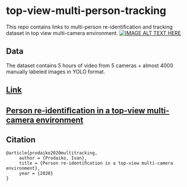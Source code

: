 # top-view-multi-person-tracking
This repo contains links to multi-person re-identification and tracking dataset in top view multi-camera environment.
[![IMAGE ALT TEXT HERE](https://img.youtube.com/vi/bU-78kTkO_k/0.jpg)](https://www.youtube.com/watch?v=bU-78kTkO_k)

## Data

The dataset contains 5 hours of video from 5 cameras + almost 4000 manually labeled images in YOLO format.

## [Link](https://drive.google.com/drive/folders/1mZ4oZNJv8DA4egDv0cRhhZbSUJ2ZNaYw?usp=sharing)

## [Person re-identiﬁcation in a top-view multi-camera environment](https://er.ucu.edu.ua/bitstream/handle/1/1903/Prodaiko_Person%20Re-identification.pdf)

## Citation

```
@article{prodaiko2020multitracking,
     author = {Prodaiko, Ivan},
     title = {Person re-identiﬁcation in a top-view multi-camera environment},
     year = {2020}
}
```
